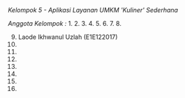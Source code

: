 *Kelompok 5 - Aplikasi Layanan UMKM 'Kuliner' Sederhana*

*Anggota Kelompok :*
1. 
2.
3.
4.
5.
6.
7.
8.

9. Laode Ikhwanul Uzlah (E1E122017)
10.
11.
12.
13.
14.
15.
16.
